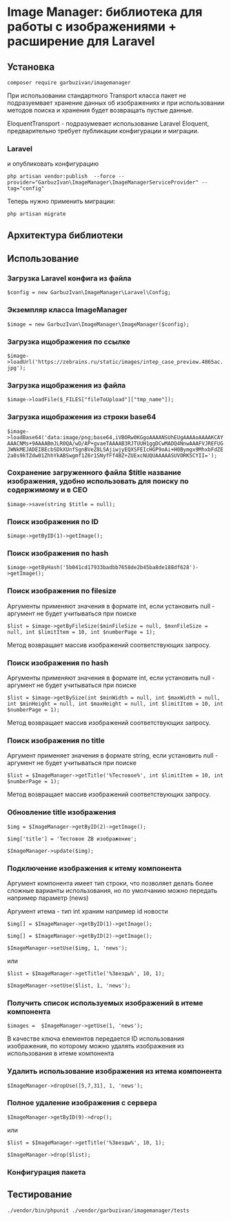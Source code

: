 # Image Manager: библиотека для работы с изображениями + расширение для Laravel

## Установка

`composer require garbuzivan/imagemanager`

<p>При использовании стандартного Transport класса пакет не подразуемвает хранение данных об изображениях 
и при использовании методов поиска и хранения будет возвращать пустые данные.</p>

<p>EloquentTransport - подразумевает использование Laravel Eloquent, предварительно требует публикации конфигурации и миграции.</p>

### Laravel
<p>и опубликовать конфигурацию</p>

`php artisan vendor:publish  --force --provider="GarbuzIvan\ImageManager\ImageManagerServiceProvider" --tag="config"`

<p>Теперь нужно применить миграции:</p>

`php artisan migrate`

## Архитектура библиотеки

## Использование

### Загрузка Laravel конфига из файла 
`$config = new GarbuzIvan\ImageManager\Laravel\Config;`

### Экземпляр класса ImageManager
`$image = new GarbuzIvan\ImageManager\ImageManager($config);`

### Загрузка ищображения по ссылке
`$image->loadUrl('https://zebrains.ru/static/images/intep_case_preview.4865ac.jpg');`

### Загрузка ищображения из файла
`$image->loadFile($_FILES["fileToUpload"]["tmp_name"]);`

### Загрузка ищображения из строки base64
`$image->loadBase64('data:image/png;base64,iVBORw0KGgoAAAANSUhEUgAAAAoAAAAKCAYAAACNMs+9AAAABmJLR0QA/wD/AP+gvaeTAAAAB3RJTUUH1ggDCwMADQ4NnwAAAFVJREFUGJWNkMEJADEIBEcbSDkXUnfSgnBVeZ8LSAjiwjyEQXSFEIcHGP9oAi+H0Bymgx9MhxbFdZE2a0s9kTZdw01ZhhYkABSwgmf1Z6r1SNyfFf4BZ+ZUExcNUQUAAAAASUVORK5CYII=');`

### Сохранение загруженного файла $title название изображения, удобно использовать для поиску по содержимому и в СЕО
`$image->save(string $title = null);`

### Поиск изображения по ID
`$image->getByID(1)->getImage();`

### Поиск изображения по hash
`$image->getByHash('5b041cd17933badbb7658de2b45ba8de188df628')->getImage();`

### Поиск изображения по filesize
<p>Аргументы применяют значения в формате int, если установить null - аргумент не будет учитываться при поиске</p>

`$list = $image->getByFileSize($minFileSize = null, $mxnFileSize = null, int $limitItem = 10, int $numberPage = 1);`

<p>Метод возвращает массив изображений соответствующих запросу.</p>

### Поиск изображения по hash
<p>Аргументы применяют значения в формате int, если установить null - аргумент не будет учитываться при поиске</p>

`$list = $image->getBySize(int $minWidth = null, int $maxWidth = null, int $minHeight = null, int $maxHeight = null, int $limitItem = 10, int $numberPage = 1);`

<p>Метод возвращает массив изображений соответствующих запросу.</p>

### Поиск изображения по title

<p>Аргумент применяет значения в формате string, если установить null - аргумент не будет учитываться при поиске</p>

`$list = $ImageManager->getTitle('%Тестовое%', int $limitItem = 10, int $numberPage = 1);`

<p>Метод возвращает массив изображений соответствующих запросу.</p>


### Обновление title изображения

`$img = $ImageManager->getByID(2)->getImage(); `

`$img['title'] = 'Тестовое ZB изображение';`

`$ImageManager->update($img);`


### Подключение изображения к итему компонента

<p>Аргумент компонента имеет тип строки, что позволяет делать более сложные варианты использования, но по умолчанию можно передать например параметр (news)</p>
<p>Аргумент итема - тип int храним например id новости</p>

`$img[] = $ImageManager->getByID(1)->getImage();`

`$img[] = $ImageManager->getByID(2)->getImage();`

`$ImageManager->setUse($img, 1, 'news');`

<p>или</p>

`$list = $ImageManager->getTitle('%Звезды%', 10, 1);`

`$ImageManager->setUse($list, 1, 'news');`


### Получить список используемых изображений в итеме компонента

`$images =  $ImageManager->getUse(1, 'news');`

<p>В качестве ключа елементов передается ID использования изображения, по которому можно удалять изображения из использования в итеме компонента</p>


### Удалить использование изображения из итема компонента

`$ImageManager->dropUse([5,7,31], 1, 'news');`

### Полное удаление изображения с сервера

`$ImageManager->getByID(9)->drop();`

<p>или</p>

`$list = $ImageManager->getTitle('%Звезды%', 10, 1);`

`$ImageManager->drop($list);`


### Конфигурация пакета

## Тестирование

`./vendor/bin/phpunit ./vendor/garbuzivan/imagemanager/tests`
